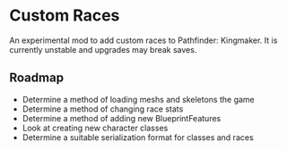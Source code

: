 # Custom Races
An experimental mod to add custom races to Pathfinder: Kingmaker. It is currently unstable and upgrades may break saves.
## Roadmap
* Determine a method of loading meshs and skeletons the game
* Determine a method of changing race stats
* Determine a method of adding new BlueprintFeatures
* Look at creating new character classes
* Determine a suitable serialization format for classes and races
